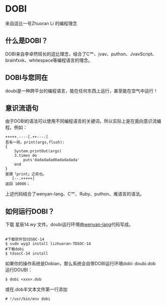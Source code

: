 # DOBI
来自逗比一号Zhuoran Li 的编程理念
## 什么是DOBI？
DOBI来自李卓然班长的逗比理念，结合了C艹、jvav、puthon、JvavScript、brainfxxk、whitespace等编程语言的理念。
## DOBI与您同在
doubi是一种跨平台的编程语言，能在任何东西上运行，甚至能在空气中运行！
## 意识流语句
由于DOBI的语法可以使用不同编程语言的关键词，所以实际上是在面向意识流编程。例如：
```
+++++.----[.++----]
吾有一術。print(args,flush):
{
    System.printOut(args)
    3.times do 
        puts'dadadadad0adadadada'
    end
}
是謂「print」之術也。
   [--.+++++]
返回 10086；
```
上述代码结合了wenyan-lang、C艹、Ruby、puthon、难语言的语法。  
## 如何运行DOBI？
下载 星辰14.wy 文件。doubi运行环境由<a href="https://wy-lang.org/">wenyan-lang<a>代码写成。
```

#下载软件包tDSOC-14  
$ sudo wyg3 install lizhuoran-TDSOC-14  
#下载dobi
$ tdsocC-14 install
```
如果你的操作系统是Dobian，那么系统会自带DOBI运行环境dobi: doubi.dob  
运行DOUBI：
```
$ dobi <xxx>.dob
```
或在.dob半文本文件第一行添加
```
# !/usr/bin/env dobi
```
